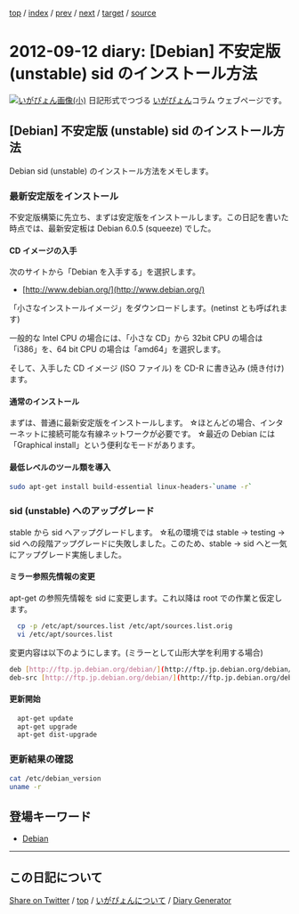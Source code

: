 [top](../index.html) 
 / [index](index.html) 
 / [prev](ig120911.html) 
 / [next](ig120913.html) 
 / [target](https://igapyon.github.io/diary/2012/ig120912.html) 
 / [source](https://github.com/igapyon/diary/blob/gh-pages/2012/ig120912.html.src.md) 

2012-09-12 diary: [Debian] 不安定版 (unstable) sid のインストール方法
=====================================================================================================
[![いがぴょん画像(小)](https://igapyon.github.io/diary/images/iga200306s.jpg "いがぴょん")](https://igapyon.github.io/diary/memo/memoigapyon.html) 日記形式でつづる [いがぴょん](https://igapyon.github.io/diary/memo/memoigapyon.html)コラム ウェブページです。

## [Debian] 不安定版 (unstable) sid のインストール方法

Debian sid (unstable) のインストール方法をメモします。


### 最新安定版をインストール

不安定版構築に先立ち、まずは安定版をインストールします。この日記を書いた時点では、最新安定板は Debian 6.0.5 (squeeze) でした。

#### CD イメージの入手

次のサイトから「Debian を入手する」を選択します。

* [http://www.debian.org/](http://www.debian.org/)


「小さなインストールイメージ」をダウンロードします。(netinst とも呼ばれます)

一般的な Intel CPU の場合には、「小さな CD」から 32bit CPU の場合は「i386」を、64 bit CPU の場合は「amd64」を選択します。

そして、入手した CD イメージ (ISO ファイル) を CD-R に書き込み (焼き付け)ます。


#### 通常のインストール

まずは、普通に最新安定版をインストールします。
☆ほとんどの場合、インターネットに接続可能な有線ネットワークが必要です。
☆最近の Debian には「Graphical install」という便利なモードがあります。


#### 最低レベルのツール類を導入


```bash
sudo apt-get install build-essential linux-headers-`uname -r`
```



### sid (unstable) へのアップグレード

stable から sid へアップグレードします。
☆私の環境では stable -> testing -> sid への段階アップグレードに失敗しました。このため、stable -> sid へと一気にアップグレード実施しました。

#### ミラー参照先情報の変更

apt-get の参照先情報を sid に変更します。これ以降は root での作業と仮定します。

```bash
  cp -p /etc/apt/sources.list /etc/apt/sources.list.orig
  vi /etc/apt/sources.list
```


変更内容は以下のようにします。(ミラーとして山形大学を利用する場合)

```bash
deb [http://ftp.jp.debian.org/debian/](http://ftp.jp.debian.org/debian/) sid main
deb-src [http://ftp.jp.debian.org/debian/](http://ftp.jp.debian.org/debian/) sid main
```



#### 更新開始


```bash
  apt-get update
  apt-get upgrade
  apt-get dist-upgrade
```



### 更新結果の確認


```bash
cat /etc/debian_version
uname -r
```



## 登場キーワード

* [Debian](../keyword/debian.html)

----------------------------------------------------------------------------------------------------

## この日記について

[Share on Twitter](https://twitter.com/intent/tweet?hashtags=igapyon%2Cdiary%2C%E3%81%84%E3%81%8C%E3%81%B4%E3%82%87%E3%82%93%2CDebian&text=%5BDebian%5D+%E4%B8%8D%E5%AE%89%E5%AE%9A%E7%89%88+%28unstable%29+sid+%E3%81%AE%E3%82%A4%E3%83%B3%E3%82%B9%E3%83%88%E3%83%BC%E3%83%AB%E6%96%B9%E6%B3%95&url=https%3A%2F%2Figapyon.github.io%2Fdiary%2F2012%2Fig120912.html) / [top](../index.html) / [いがぴょんについて](https://igapyon.github.io/diary/memo/memoigapyon.html) / [Diary Generator](https://github.com/igapyon/igapyonv3)
